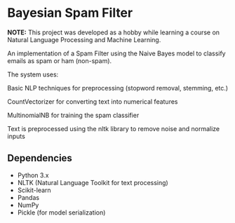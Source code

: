 #  Bayesian Spam Filter

**NOTE:** This project was developed as a hobby while learning a course on Natural Language Processing and Machine Learning.

An implementation of a Spam Filter using the Naive Bayes model to classify emails as spam or ham (non-spam).

The system uses:

Basic NLP techniques for preprocessing (stopword removal, stemming, etc.)

CountVectorizer for converting text into numerical features

MultinomialNB for training the spam classifier

Text is preprocessed using the nltk library to remove noise and normalize inputs

## Dependencies

- Python 3.x
- NLTK (Natural Language Toolkit for text processing)
- Scikit-learn
- Pandas
- NumPy
- Pickle (for model serialization)

